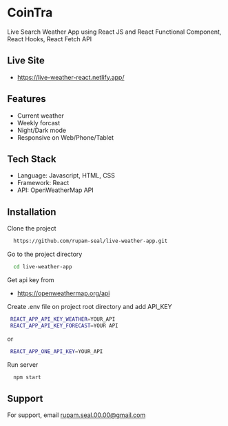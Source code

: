 # CoinTra
Live Search Weather App using React JS and React Functional Component, React Hooks, React Fetch API

## Live Site

- https://live-weather-react.netlify.app/

## Features

- Current weather
- Weekly forcast
- Night/Dark mode
- Responsive on Web/Phone/Tablet

## Tech Stack

- Language: Javascript, HTML, CSS
- Framework: React
- API: OpenWeatherMap API

## Installation

Clone the project

```bash
  https://github.com/rupam-seal/live-weather-app.git
```

Go to the project directory

```bash
  cd live-weather-app

```

Get api key from

- https://openweathermap.org/api

Create .env file on project root directory and add API_KEY

```bash
 REACT_APP_API_KEY_WEATHER=YOUR_API
 REACT_APP_API_KEY_FORECAST=YOUR API

```

or

```bash
 REACT_APP_ONE_API_KEY=YOUR_API
```

Run server

```bash
  npm start
```

## Support

For support, email rupam.seal.00.00@gmail.com
